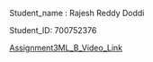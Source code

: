 Student_name : Rajesh Reddy Doddi

Student_ID: 700752376


[Assignment3ML_B_Video_Link](https://vimeo.com/957207527?share=copy)
